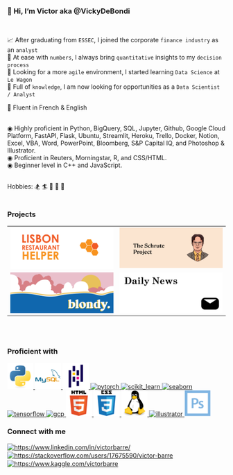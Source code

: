 <h3 align="left">👋 Hi, I’m Victor aka @VickyDeBondi</h3><br />


📈 After graduating from `ESSEC`, I joined the corporate `finance industry` as an `analyst`<br />
🔬 At ease with `numbers`, I always bring `quantitative` insights to my `decision process`<br />
💾 Looking for a more `agile` environment, I started learning `Data Science` at `Le Wagon`<br />
🎯 Full of `knowledge`, I am now looking for opportunities as a `Data Scientist / Analyst`<br />

📣 Fluent in French & English<br /><br />


◉ Highly proficient in Python, BigQuery, SQL, Jupyter, Github, Google Cloud Platform, FastAPI, Flask, Ubuntu, Streamlit, Heroku, Trello, Docker, Notion, Excel, VBA, Word, PowerPoint, Bloomberg, S&P Capital IQ, and Photoshop & Illustrator.<br />
◉ Proficient in Reuters, Morningstar, R, and CSS/HTML.<br />
◉ Beginner level in C++ and JavaScript.<br /><br />


Hobbies: 🏂 🏄 🎽 🎣 🏈<br /><br />


<h3 align="left">Projects</h3>
<table>
    <tbody>
      <tr>
        <td width="50%" align="center">
          <a href="http://smallbusinesslisbon.herokuapp.com/" rel="nofollow"> <img alt="Lisbon Restaurant Helper" src="https://github.com/VickyDeBondi/VickyDeBondi/blob/main/Contents/project_LisbonRestaurantHelper.jpg" data-canonical src="https://github.com/VickyDeBondi/VickyDeBondi/blob/main/Contents/project_LisbonRestaurantHelper.jpg" style="max-width: 100%;"> </a>
        </a>
      </td>
      <td width="50%" align="center">
          <a href="http://smallbusinesslisbon.herokuapp.com/" rel="nofollow"> <img alt="The Schrute Project" src="https://github.com/VickyDeBondi/VickyDeBondi/blob/main/Contents/project_theschruteproject.jpg" data-canonical src="https://github.com/VickyDeBondi/VickyDeBondi/blob/main/Contents/project_theschruteproject.jpg" style="max-width: 100%;"> </a>
      </td>
    </tr>
      <tr>
        <td width="50%" align="center">
          <a href="http://smallbusinesslisbon.herokuapp.com/" rel="nofollow"> <img alt="blondy.com" src="https://github.com/VickyDeBondi/VickyDeBondi/blob/main/Contents/project_blondy.jpg" data-canonical src="https://github.com/VickyDeBondi/VickyDeBondi/blob/main/Contents/project_blondy.jpg" style="max-width: 100%;"> </a>
        </a>
      </td>
      <td width="50%" align="center">
          <a href="http://smallbusinesslisbon.herokuapp.com/" rel="nofollow"> <img alt="Daily News" src="https://github.com/VickyDeBondi/VickyDeBondi/blob/main/Contents/project_dailynews.jpg" data-canonical src="https://github.com/VickyDeBondi/VickyDeBondi/blob/main/Contents/project_dailynews.jpg" style="max-width: 100%;"> </a>
      </td>
    </tr>
  </tbody>
</table> <br /><br />


<h3 align="left">Proficient with</h3>
<p align="left"> 
  <a href="https://www.python.org" target="_blank" rel="noreferrer"> <img src="https://raw.githubusercontent.com/devicons/devicon/master/icons/python/python-original.svg" alt="python" width="60" height="60"/> </a> 
  <a href="https://www.mysql.com/" target="_blank" rel="noreferrer"> <img src="https://raw.githubusercontent.com/devicons/devicon/master/icons/mysql/mysql-original-wordmark.svg" alt="mysql" width="60" height="60"/> </a> 
  <a href="https://pandas.pydata.org/" target="_blank" rel="noreferrer"> <img src="https://raw.githubusercontent.com/devicons/devicon/2ae2a900d2f041da66e950e4d48052658d850630/icons/pandas/pandas-original.svg" alt="pandas" width="60" height="60"/> </a> 
  <a href="https://pytorch.org/" target="_blank" rel="noreferrer"> <img src="https://www.vectorlogo.zone/logos/pytorch/pytorch-icon.svg" alt="pytorch" width="60" height="60"/> </a> 
  <a href="https://scikit-learn.org/" target="_blank" rel="noreferrer"> <img src="https://upload.wikimedia.org/wikipedia/commons/0/05/Scikit_learn_logo_small.svg" alt="scikit_learn" width="60" height="60"/> </a> 
  <a href="https://seaborn.pydata.org/" target="_blank" rel="noreferrer"> <img src="https://seaborn.pydata.org/_images/logo-mark-lightbg.svg" alt="seaborn" width="60" height="60"/> </a> 
  <a href="https://www.tensorflow.org" target="_blank" rel="noreferrer"> <img src="https://www.vectorlogo.zone/logos/tensorflow/tensorflow-icon.svg" alt="tensorflow" width="60" height="60"/> </a>
  <a href="https://cloud.google.com" target="_blank" rel="noreferrer"> <img src="https://www.vectorlogo.zone/logos/google_cloud/google_cloud-icon.svg" alt="gcp" width="60" height="60"/> </a> 
  <a href="https://www.w3.org/html/" target="_blank" rel="noreferrer"> <img src="https://raw.githubusercontent.com/devicons/devicon/master/icons/html5/html5-original-wordmark.svg" alt="html5" width="60" height="60"/> </a> 
  <a href="https://www.w3schools.com/css/" target="_blank" rel="noreferrer"> <img src="https://raw.githubusercontent.com/devicons/devicon/master/icons/css3/css3-original-wordmark.svg" alt="css3" width="60" height="60"/> </a> 
  <a href="https://www.linux.org/" target="_blank" rel="noreferrer"> <img src="https://raw.githubusercontent.com/devicons/devicon/master/icons/linux/linux-original.svg" alt="linux" width="60" height="60"/> </a> 
  <a href="https://www.adobe.com/in/products/illustrator.html" target="_blank" rel="noreferrer"> <img src="https://www.vectorlogo.zone/logos/adobe_illustrator/adobe_illustrator-icon.svg" alt="illustrator" width="60" height="60"/> </a> 
  <a href="https://www.photoshop.com/en" target="_blank" rel="noreferrer"> <img src="https://raw.githubusercontent.com/devicons/devicon/master/icons/photoshop/photoshop-line.svg" alt="photoshop" width="60" height="60"/> </a>  
</p>


<h3 align="left">Connect with me</h3>
<p align="left">
<a href="https://www.linkedin.com/in/victorbarre/" target="blank"><img align="center" src="https://raw.githubusercontent.com/rahuldkjain/github-profile-readme-generator/master/src/images/icons/Social/linked-in-alt.svg" alt="https://www.linkedin.com/in/victorbarre/" height="30" width="40" /></a>
<a href="https://stackoverflow.com/users/17675590/victor-barre" target="blank"><img align="center" src="https://raw.githubusercontent.com/rahuldkjain/github-profile-readme-generator/master/src/images/icons/Social/stack-overflow.svg" alt="https://stackoverflow.com/users/17675590/victor-barre" height="30" width="40" /></a>
<a href="https://www.kaggle.com/victorbarre" target="blank"><img align="center" src="https://raw.githubusercontent.com/rahuldkjain/github-profile-readme-generator/master/src/images/icons/Social/kaggle.svg" alt="https://www.kaggle.com/victorbarre" height="30" width="40" /></a>
</p>
